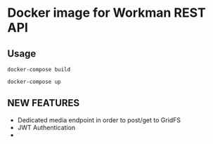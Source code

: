 # Docker image for Workman REST API


## Usage

```shell
docker-compose build
```

```shell
docker-compose up
```

## NEW FEATURES
* Dedicated media endpoint in order to post/get to GridFS
* JWT Authentication
* 
